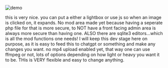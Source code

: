 ![demo](https://github.com/user-attachments/assets/b944ee00-1040-49b3-bedb-cfb497394c5e)


this is very nice. you can put a either a lightbox or use js so when an image is clicked on, it expands. No mod area made yet because having a seperate php file for that is more secure, to NOT have a front facing admin area is always more secure than having one. ALSO there are sqlite3 editors...which is all the mod functions one needs!  I will keep this dev stage here on purpose, as it is easy to feed this to chatgpt or something and make any changes you want. no mp4 upload enabled yet, that way one can use ffmpeg or not, lots of options depending on how light or heavy you want it to be. THis is VERY flexible and easy to change anything. 

